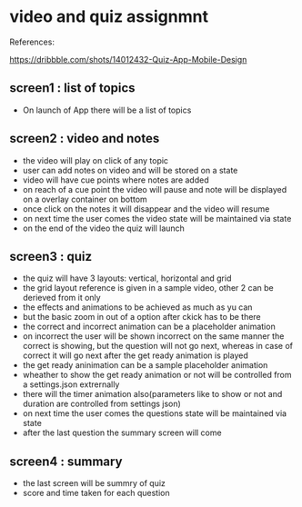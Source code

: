 # video and quiz assignmnt

References: 

https://dribbble.com/shots/14012432-Quiz-App-Mobile-Design

## screen1 : list of topics

- On launch of App there will be a list of topics

## screen2 : video and notes

- the video will play on click of any topic
- user can add notes on video and will be stored on a state
- video will have cue points where notes are added
- on reach of a cue point the video will pause and note will be displayed on a overlay container on bottom
- once click on the notes it will disappear and the video will resume
- on next time the user comes the video state will be maintained via state
- on the end of the video the quiz will launch

## screen3 : quiz
- the quiz will have 3 layouts: vertical, horizontal and grid
- the grid layout reference is given in a sample video, other 2 can be derieved from it only
- the effects and animations to be achieved as much as yu can
- but the basic zoom in out of a option after ckick has to be there
- the correct and incorrect animation can be a placeholder animation
- on incorrect the user will be shown incorrect on the same manner the correct is showing, but the question will not go next, whereas in case of correct it will go next after the get ready animation is played
- the get ready aninimation can be a sample placeholder animation
- wheather to show the get ready animation or not will be controlled from a settings.json extrernally
- there will the timer animation also(parameters like to show or not and duration are controlled from settings json)
- on next time the user comes the questions state will be maintained via state
- after the last question the summary screen will come

## screen4 : summary
- the last screen will be summry of quiz 
- score and time taken for each question

